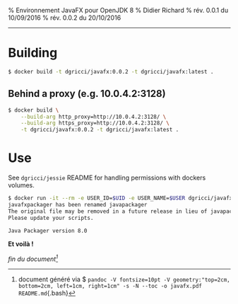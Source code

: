 % Environnement JavaFX pour OpenJDK 8
% Didier Richard
% rév. 0.0.1 du 10/09/2016
% rév. 0.0.2 du 20/10/2016

---

# Building #

```bash
$ docker build -t dgricci/javafx:0.0.2 -t dgricci/javafx:latest .
```

## Behind a proxy (e.g. 10.0.4.2:3128) ##

```bash
$ docker build \
    --build-arg http_proxy=http://10.0.4.2:3128/ \
    --build-arg https_proxy=http://10.0.4.2:3128/ \
    -t dgricci/javafx:0.0.2 -t dgricci/javafx:latest .
```

# Use #

See `dgricci/jessie` README for handling permissions with dockers volumes.

```bash
$ docker run -it --rm -e USER_ID=$UID -e USER_NAME=$USER dgricci/javafx javafxpackager -version
javafxpackager has been renamed javapackager
The original file may be removed in a future release in lieu of javapackager.
Please update your scripts.

Java Packager version 8.0
```

__Et voilà !__


_fin du document[^pandoc_gen]_

[^pandoc_gen]: document généré via $ `pandoc -V fontsize=10pt -V geometry:"top=2cm, bottom=2cm, left=1cm, right=1cm" -s -N --toc -o javafx.pdf README.md`{.bash}
